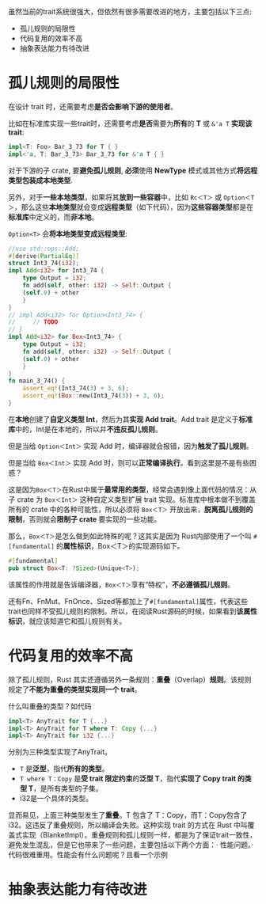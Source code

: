 
虽然当前的trait系统很强大，但依然有很多需要改进的地方，主要包括以下三点:

* 孤儿规则的局限性
* 代码复用的效率不高
* 抽象表达能力有待改进

# 孤儿规则的局限性

在设计 trait 时，还需要考虑**是否会影响下游的使用者**。

比如在标准库实现一些trait时，还需要考虑**是否**需要为**所有**的 **T** 或 `&'a T` **实现该 trait**:

```rust
impl<T: Foo> Bar_3_73 for T { }
impl<'a, T: Bar_3_73> Bar_3_73 for &'a T { }
```

对于下游的子 crate, 要**避免孤儿规则**, **必须**使用 **NewType** 模式或其他方式**将远程类型包装成本地类型**.

另外，对于**一些本地类型**，如果将其**放到一些容器**中，比如 `Rc＜T＞` 或 `Option＜T＞`，那么这些**本地类型**就会变成**远程类型**（如下代码），因为**这些容器类型**都是在**标准库**中定义的，而**非本地**。

`Option<T>` 会**将本地类型变成远程类型**:

```rust
//use std::ops::Add;
#[derive(PartialEq)]
struct Int3_74(i32);
impl Add<i32> for Int3_74 {
    type Output = i32;
    fn add(self, other: i32) -> Self::Output {
	(self.0) + other
    }
}
// impl Add<i32> for Option<Int3_74> {
//     // TODO
// }
impl Add<i32> for Box<Int3_74> {
    type Output = i32;
    fn add(self, other: i32) -> Self::Output {
	(self.0) + other
    }
}
fn main_3_74() {
	assert_eq!(Int3_74(3) + 3, 6);
	assert_eq!(Box::new(Int3_74(3)) + 3, 6);
}
```

在**本地**创建了**自定义类型 Int**，然后为其**实现 Add trait**。Add trait 是定义于**标准库**中的，Int是在本地的，所以并**不违反孤儿规则**。

但是当给 `Option＜Int＞` 实现 Add 时，编译器就会报错，因为**触发了孤儿规则**。

但是当给 `Box＜Int＞` 实现 Add 时，则可以**正常编译执行**。看到这里是不是有些困惑？

这是因为`Box＜T＞`在Rust中属于**最常用的类型**，经常会遇到像上面代码的情况：从子 crate 为 `Box＜Int＞` 这种自定义类型扩展 trait 实现。标准库中根本做不到覆盖所有的 crate 中的各种可能性，所以必须将 `Box＜T＞` 开放出来，**脱离孤儿规则的限制**，否则就会**限制子 crate** 要实现的一些功能。

那么，`Box＜T＞`是怎么做到如此特殊的呢？这其实是因为 Rust内部使用了一个叫 `#[fundamental]` 的**属性标识**，Box＜T＞的实现源码如下。

```rust
#[fundamental]
pub struct Box<T: ?Sized>(Unique<T>);
```

该属性的作用就是告诉编译器，`Box＜T＞`享有“特权”，**不必遵循孤儿规则**。

还有Fn、FnMut、FnOnce、Sized等都加上了`#[fundamental]`属性，代表这些trait也同样不受孤儿规则的限制。所以，在阅读Rust源码的时候，如果看到**该属性标识**，就应该知道它和孤儿规则有关。

# 代码复用的效率不高

除了孤儿规则，Rust 其实还遵循另外一条规则：**重叠**（Overlap）**规则**。该规则规定了**不能为重叠的类型实现同一个 trait**。

什么叫重叠的类型？如代码

```rust
impl<T> AnyTrait for T {...}
impl<T> AnyTrait for T where T: Copy {...}
impl<T> AnyTrait for i32 {...}
```

分别为三种类型实现了AnyTrait。

* `T` 是**泛型**，指代**所有的类型**。
* `T where T：Copy` 是**受 trait 限定约束**的**泛型 T**，指代**实现了 Copy trait 的类型 T**，是所有类型的子集。
* i32是一个具体的类型。

显而易见，上面三种类型发生了**重叠**。T 包含了 T：Copy，而T：Copy包含了i32。这违反了重叠规则，所以编译会失败。这种实现 trait 的方式在 Rust 中叫覆盖式实现（BlanketImpl）。重叠规则和孤儿规则一样，都是为了保证trait一致性，避免发生混乱，但是它也带来了一些问题，主要包括以下两个方面：· 性能问题。· 代码很难重用。性能会有什么问题呢？且看一个示例

# 抽象表达能力有待改进

